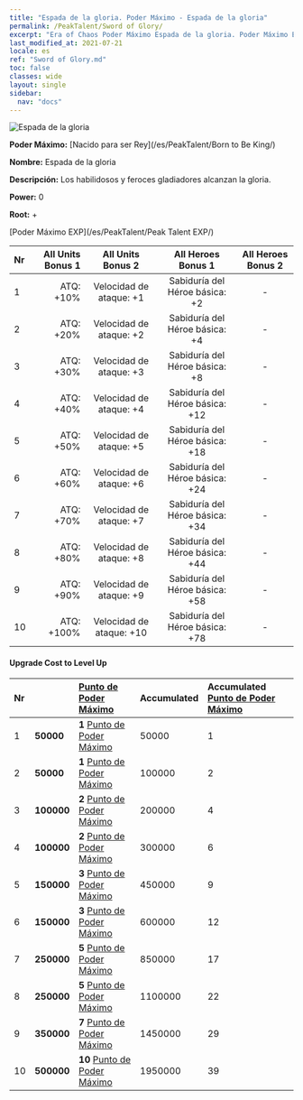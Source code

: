 ```yaml
---
title: "Espada de la gloria. Poder Máximo - Espada de la gloria"
permalink: /PeakTalent/Sword of Glory/
excerpt: "Era of Chaos Poder Máximo Espada de la gloria. Poder Máximo Espada de la gloria. Espada de la gloria"
last_modified_at: 2021-07-21
locale: es
ref: "Sword of Glory.md"
toc: false
classes: wide
layout: single
sidebar:
  nav: "docs"
---
```


  ![Espada de la gloria](/images/pt/talent_4201.png)

  **Poder Máximo:** [Nacido para ser Rey](/es/PeakTalent/Born to Be King/)

  **Nombre:** Espada de la gloria

  **Descripción:** Los habilidosos y feroces gladiadores alcanzan la gloria.

  **Power:** 0

  **Root:** +

  [Poder Máximo EXP](/es/PeakTalent/Peak Talent EXP/)

  | Nr | All Units Bonus 1 | All Units Bonus 2 | All Heroes Bonus 1 | All Heroes Bonus 2 |
  |:---|--------------:|:-------------:|:-------------:|:-------------:|
  | 1 | ATQ: +10% | Velocidad de ataque: +1 | Sabiduría del Héroe básica: +2 | - |
  | 2 | ATQ: +20% | Velocidad de ataque: +2 | Sabiduría del Héroe básica: +4 | - |
  | 3 | ATQ: +30% | Velocidad de ataque: +3 | Sabiduría del Héroe básica: +8 | - |
  | 4 | ATQ: +40% | Velocidad de ataque: +4 | Sabiduría del Héroe básica: +12 | - |
  | 5 | ATQ: +50% | Velocidad de ataque: +5 | Sabiduría del Héroe básica: +18 | - |
  | 6 | ATQ: +60% | Velocidad de ataque: +6 | Sabiduría del Héroe básica: +24 | - |
  | 7 | ATQ: +70% | Velocidad de ataque: +7 | Sabiduría del Héroe básica: +34 | - |
  | 8 | ATQ: +80% | Velocidad de ataque: +8 | Sabiduría del Héroe básica: +44 | - |
  | 9 | ATQ: +90% | Velocidad de ataque: +9 | Sabiduría del Héroe básica: +58 | - |
  | 10 | ATQ: +100% | Velocidad de ataque: +10 | Sabiduría del Héroe básica: +78 | - |


#### Upgrade Cost to Level Up

  | Nr | <i class="fas fa-coins"/> | [Punto de Poder Máximo](/ItemsES/con_934/) | Accumulated <i class="fas fa-coins"/> | Accumulated [Punto de Poder Máximo](/ItemsES/con_934/) |
  |:---|:--------------|:-------------|:-------------|:-------------|
  | 1 | **50000** | **1** [Punto de Poder Máximo](/ItemsES/con_934/) | 50000 | 1 |
  | 2 | **50000** | **1** [Punto de Poder Máximo](/ItemsES/con_934/) | 100000 | 2 |
  | 3 | **100000** | **2** [Punto de Poder Máximo](/ItemsES/con_934/) | 200000 | 4 |
  | 4 | **100000** | **2** [Punto de Poder Máximo](/ItemsES/con_934/) | 300000 | 6 |
  | 5 | **150000** | **3** [Punto de Poder Máximo](/ItemsES/con_934/) | 450000 | 9 |
  | 6 | **150000** | **3** [Punto de Poder Máximo](/ItemsES/con_934/) | 600000 | 12 |
  | 7 | **250000** | **5** [Punto de Poder Máximo](/ItemsES/con_934/) | 850000 | 17 |
  | 8 | **250000** | **5** [Punto de Poder Máximo](/ItemsES/con_934/) | 1100000 | 22 |
  | 9 | **350000** | **7** [Punto de Poder Máximo](/ItemsES/con_934/) | 1450000 | 29 |
  | 10 | **500000** | **10** [Punto de Poder Máximo](/ItemsES/con_934/) | 1950000 | 39 |
